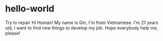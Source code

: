 # hello-world
Try to repair
Hi Human!
My name is Gin, I'm from Vietnamese. I'm 21 years old, I want to find new things to develop my job.
Hope everybody help me, please!
